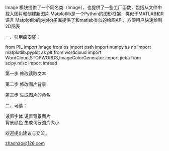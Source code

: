  Image 模块提供了一个同名类（Image），也提供了一些工厂函数，包括从文件中载入图片和创建新图片
 Matplotlib是一个Python的图形框架，类似于MATLAB和R语言
 Matplotlib的pyplot子库提供了和matlab类似的绘图API，方便用户快速绘制2D图表



一、引用库安装：

 from PIL import Image
 from os import path
 import numpy as np
 import matplotlib.pyplot as plt
 from wordcloud import WordCloud,STOPWORDS,ImageColorGenerator
 import jieba
 from scipy.misc import imread


  第一步  修改读取文本
 
  第二步  修改图片背景
  
  第三步  生成图片的命名


二、可选：

  设置字体
  设置背景图片  
  背景颜色 
  生成词云图片大小



欢迎提出建议与交流。

zhaohao@126.com
